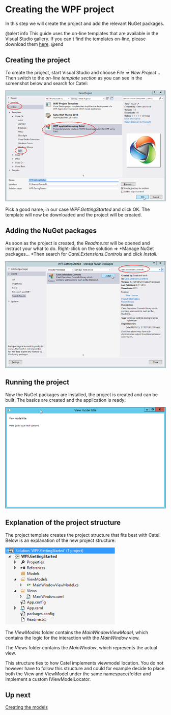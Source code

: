 # Creating the WPF project

In this step we will create the project and add the relevant NuGet packages.

@alert info
This guide uses the on-line templates that are available in the Visual Studio gallery. If you can't find the templates on-line, please download them [here](http://www.catelproject.com/download/general-files/).
@end

## Creating the project

To create the project, start Visual Studio and choose *File =\> New Project*... Then switch to the *on-line template section* as you can see in the screenshot below and search for Catel:

![](../../images/getting-started/wpf/creating-the-project/projecttemplate.png)

Pick a good name, in our case *WPF.GettingStarted* and click OK. The template will now be downloaded and the project will be created.

## Adding the NuGet packages

As soon as the project is created, the *Readme.txt* will be opened and instruct your what to do. Right-click on the solution =\> *Manage NuGet packages... *Then search for *Catel.Extensions.Controls* and click *Install*.

![](../../images/getting-started/wpf/creating-the-project/nuget.png)

## Running the project

Now the NuGet packages are installed, the project is created and can be built. The basics are created and the application is ready:

![](../../images/getting-started/wpf/creating-the-project/example.png)

## Explanation of the project structure

The project template creates the project structure that fits best with Catel. Below is an explanation of the new project structure:

![](../../images/getting-started/wpf/creating-the-project/solutionexplorer.png)

The *ViewModels* folder contains the *MainWindowViewModel*, which contains the logic for the interaction with the *MainWindow* view.

The *Views* folder contains the *MainWindow*, which represents the actual view.

This structure ties to how Catel implements viewmodel location. You do not however have to follow this structure and could for example decide to place both the View and ViewModel under the same namespace/folder and implement a custom IViewModelLocator.

## Up next

[Creating the models](./creating-the-models.md)
